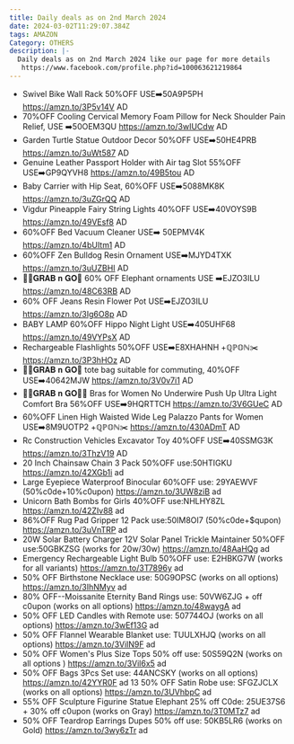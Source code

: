 ```yaml
---
title: Daily deals as on 2nd March 2024
date: 2024-03-02T11:29:07.384Z
tags: AMAZON
Category: OTHERS
description: |-
  Daily deals as on 2nd March 2024 like our page for more details
   https://www.facebook.com/profile.php?id=100063621219864
---
```

* Swivel Bike Wall Rack 
  50%OFF
  USE➡️50A9P5PH
  https://amzn.to/3P5v14V
  AD
* 70%OFF
  Cooling Cervical Memory Foam Pillow for Neck Shoulder Pain Relief, 
  USE ➡️50OEM3QU
  https://amzn.to/3wIUCdw
  AD
* Garden Turtle Statue Outdoor Decor
  50%OFF
  USE➡️50HE4PRB
  https://amzn.to/3uWt587
  AD
* Genuine Leather Passport Holder with Air tag Slot
  55%OFF
  USE➡️GP9QYVH8
  https://amzn.to/49B5tou
  AD
* Baby Carrier with Hip Seat, 
  60%OFF
  USE➡️5088MK8K
  https://amzn.to/3uZGrQQ
  AD
* Vigdur Pineapple Fairy String Lights 
  40%OFF
  USE➡️40VOYS9B
  https://amzn.to/49VEsf8
  AD
* 60%OFF
  Bed Vacuum Cleaner
  USE➡️ 50EPMV4K
  https://amzn.to/4bUItm1
  AD
* 60%OFF
  Zen Bulldog Resin Ornament
  USE➡️MJYD4TXK
  https://amzn.to/3uUZBHI
  AD
* 🏃‍♀️𝐆𝐑𝐀𝐁 𝐧 𝐆𝐎🏃
  60% OFF
  Elephant ornaments
  USE ➡️EJZO3ILU
  https://amzn.to/48C63RB
  AD
* 60% OFF
  Jeans Resin Flower Pot
  USE➡️EJZO3ILU
  https://amzn.to/3Ig6O8p
  AD
* BABY LAMP
  60%OFF
  Hippo Night Light 
  USE➡️405UHF68
  https://amzn.to/49VYPsX
  AD
* Rechargeable Flashlights
  50%OFF
  USE➡️E8XHAHNH +ℚℙ𝕆ℕ✂️
  https://amzn.to/3P3hHOz
  AD
* 🏃‍♀️𝐆𝐑𝐀𝐁 𝐧 𝐆𝐎🏃
  tote bag suitable for commuting,
  40%OFF
  USE➡️40642MJW
   https://amzn.to/3V0v7i1
  AD
* 🏃‍♀️𝐆𝐑𝐀𝐁 𝐧 𝐆𝐎🏃‍♀️
  Bras for Women No Underwire Push Up Ultra Light Comfort Bra
  56%OFF
  USE➡️9HQRTTCH
  https://amzn.to/3V6GUeC
  AD
* 60%OFF
  Linen High Waisted Wide Leg Palazzo Pants for Women 
  USE➡️8M9UOTP2 +ℚℙ𝕆ℕ✂️
  https://amzn.to/430ADmT
  AD
* Rc Construction Vehicles Excavator Toy 
  40%OFF
  USE➡️40SSMG3K
  https://amzn.to/3ThzV19
  AD
* 20 Inch Chainsaw Chain 3 Pack
  50%OFF
  use:50HTIGKU
  https://amzn.to/42XGb1i   ad
* Large Eyepiece Waterproof Binocular
  60%OFF
  use: 29YAEWVF
  (50%c0de+10%c0upon)
  https://amzn.to/3UW8ziB  ad
* Unicorn Bath Bombs for Girls
  40%OFF
  use:NHLHY8ZL
  https://amzn.to/42ZIv88   ad
* 86%OFF
  Rug Pad Gripper 12 Pack
  use:50IM8OI7
  (50%c0de+$qupon)
  https://amzn.to/3uVnTRP   ad
* 20W Solar Battery Charger 12V Solar Panel Trickle Maintainer
  50%OFF
  use:50GBKZSG
  (works for 20w/30w)
  https://amzn.to/48AaHQg   ad
* Emergency Rechargeable Light Bulb
  50%OFF
  use: E2HBKG7W
  (works for all variants)
  https://amzn.to/3T7896y   ad
* 50% OFF 
  Birthstone Necklace
  use: 50G9OPSC (works on all options)
  https://amzn.to/3IhNMyv   ad
* 80% OFF--Moissanite Eternity Band Rings
  use: 50VW6ZJG + off c0upon (works on all options)
  https://amzn.to/48waygA   ad
* 50% OFF LED Candles with Remote
  use: 507744OJ (works on all options)
  https://amzn.to/3wEf13G   ad
* 50% OFF Flannel Wearable Blanket
  use: TUULXHJQ (works on all options)
  https://amzn.to/3VilN9F   ad
* 50% OFF 
  Women's Plus Size Tops
  50% off 
  use: 50S59Q2N (works on all options )
  https://amzn.to/3Vil6x5   ad
* 50% OFF 
  Bags 3Pcs Set
  use: 44ANCSKY (works on all options)
  https://amzn.to/42YYR0F   ad
  13
  50% OFF Satin Robe
  use: SFGZJCLX (works on all options)
  https://amzn.to/3UVhbpC   ad
* 55% OFF 
  Sculpture Figurine Statue Elephant
  25% off C0de: 25UE37S6 + 30% off c0upon (works on Gray)
  https://amzn.to/3T0MTz7   ad
* 50% OFF 
  Teardrop Earrings Dupes
  50% off 
  use: 50KB5LR6 (works on Gold)
  https://amzn.to/3wy6zTr   ad